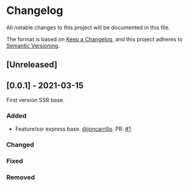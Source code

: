 # Changelog
All notable changes to this project will be documented in this file.

The format is based on [Keep a Changelog](https://keepachangelog.com/en/1.0.0/),
and this project adheres to [Semantic Versioning](https://semver.org/spec/v2.0.0.html).

## [Unreleased]
 
## [0.0.1] - 2021-03-15
 
First version SSR base.
 
### Added
- Feature/ssr express base. [@joncarrillo](https://github.com/joncarrillo). PR: [#1](https://github.com/joncarrillo/isomorphic-base/pull/1)
 
### Changed
 
### Fixed

### Removed
